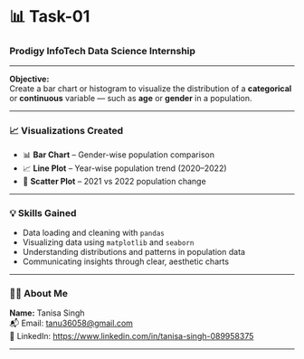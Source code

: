 # 📊 Task-01  
### Prodigy InfoTech Data Science Internship

---

**Objective:**  
Create a bar chart or histogram to visualize the distribution of a **categorical** or **continuous** variable — such as **age** or **gender** in a population.

---

### 📈 Visualizations Created  

- 📊 **Bar Chart** – Gender-wise population comparison   
- 📈 **Line Plot** – Year-wise population trend (2020–2022)  
- 🔵 **Scatter Plot** – 2021 vs 2022 population change  

---

### 💡 Skills Gained  

- Data loading and cleaning with `pandas`  
- Visualizing data using `matplotlib` and `seaborn`  
- Understanding distributions and patterns in population data  
- Communicating insights through clear, aesthetic charts  

---

### 👩‍💻 About Me

**Name:** Tanisa Singh    
📬 Email: [tanu36058@gmail.com](mailto:tanu36058@gmail.com)  
🔗 LinkedIn: https://www.linkedin.com/in/tanisa-singh-089958375  

---

